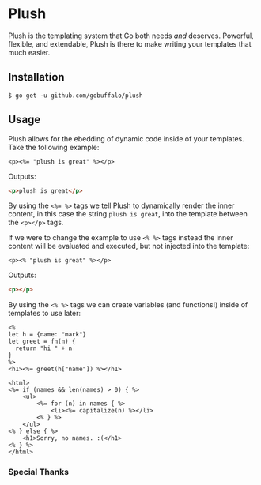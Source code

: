 # Plush

Plush is the templating system that [Go](http://golang.org) both needs _and_ deserves. Powerful, flexible, and extendable, Plush is there to make writing your templates that much easier.

## Installation

```text
$ go get -u github.com/gobuffalo/plush
```

## Usage

Plush allows for the ebedding of dynamic code inside of your templates. Take the following example:

```erb
<p><%= "plush is great" %></p>
```

Outputs:

```html
<p>plush is great</p>
```

By using the `<%= %>` tags we tell Plush to dynamically render the inner content, in this case the string `plush is great`, into the template between the `<p></p>` tags.

If we were to change the example to use `<% %>` tags instead the inner content will be evaluated and executed, but not injected into the template:

```erb
<p><% "plush is great" %></p>
```

Outputs:

```html
<p></p>
```

By using the `<% %>` tags we can create variables (and functions!) inside of templates to use later:

```erb
<%
let h = {name: "mark"}
let greet = fn(n) {
  return "hi " + n
}
%>
<h1><%= greet(h["name"]) %></h1>
```







```erb
<html>
<%= if (names && len(names) > 0) { %>
	<ul>
		<%= for (n) in names { %>
			<li><%= capitalize(n) %></li>
		<% } %>
	</ul>
<% } else { %>
	<h1>Sorry, no names. :(</h1>
<% } %>
</html>
```


### Special Thanks

